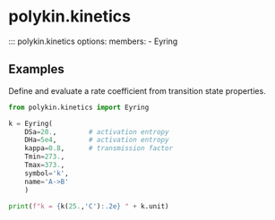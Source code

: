 # polykin.kinetics

::: polykin.kinetics
    options:
        members:
            - Eyring

## Examples

Define and evaluate a rate coefficient from transition state properties.

```python exec="on" source="material-block"
from polykin.kinetics import Eyring

k = Eyring(
    DSa=20.,        # activation entropy
    DHa=5e4,        # activation entropy
    kappa=0.8,      # transmission factor
    Tmin=273.,
    Tmax=373.,
    symbol='k',
    name='A->B'
    )

print(f"k = {k(25.,'C'):.2e} " + k.unit)
```
